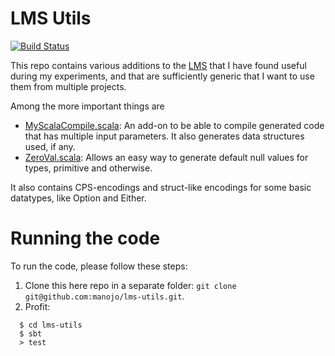 LMS Utils
==================

[![Build Status](https://travis-ci.org/manojo/lms-utils.svg?branch=master)](https://travis-ci.org/manojo/lms-utils)

This repo contains various additions to the [LMS](http://scala-lms.github.io)
that I have found useful during my experiments, and that are sufficiently
generic that I want to use them from multiple projects.

Among the more important things are

 * [MyScalaCompile.scala](https://github.com/manojo/lms-utils/blob/master/src/main/scala/lms/MyScalaCompile.scala): An add-on to be
 able to compile generated code that has multiple input parameters. It also
 generates data structures used, if any.
 * [ZeroVal.scala](https://github.com/manojo/lms-utils/blob/master/src/main/scala/lms/ZeroVal.scala): Allows an easy way to
 generate default null values for types, primitive and otherwise.

It also contains CPS-encodings and struct-like encodings for some basic
datatypes, like Option and Either.

Running the code
================
To run the code, please follow these steps:

1. Clone this here repo in a separate folder: `git clone git@github.com:manojo/lms-utils.git`.
2. Profit:
```
  $ cd lms-utils
  $ sbt
  > test
```
